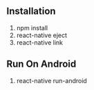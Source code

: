 ## Installation

1. npm install
2. react-native eject
3. react-native link


## Run On Android
1. react-native run-android


